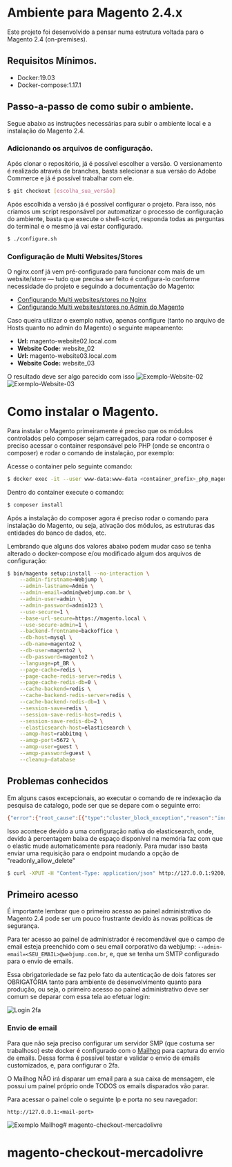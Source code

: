 # Ambiente para Magento 2.4.x
Este projeto foi desenvolvido a pensar numa estrutura voltada para o Magento 2.4 (on-premises). 

## Requisitos Mínimos.
* Docker:19.03
* Docker-compose:1.17.1

## Passo-a-passo de como subir o ambiente.
Segue abaixo as instruções necessárias para subir o ambiente local e a instalação do Magento 2.4.

### Adicionando os arquivos de configuração.
Após clonar o repositório, já é possível escolher a versão. O versionamento é realizado através de branches, basta selecionar a sua versão do Adobe Commerce e já é possível trabalhar com ele.

```bash
$ git checkout [escolha_sua_versão]
```

Após escolhida a versão já é possível configurar o projeto. Para isso, nós criamos um script responsável por automatizar o processo de configuração do ambiente, basta que execute o shell-script, responda todas as perguntas do terminal e o mesmo já vai estar configurado.
```bash
$ ./configure.sh
```

### Configuração de Multi Websites/Stores
O nginx.conf já vem pré-configurado para funcionar com mais de um website/store — tudo que precisa ser feito é configura-lo conforme necessidade do projeto e seguindo a documentação do Magento:
* [Configurando Multi websites/stores no Nginx](https://devdocs.magento.com/guides/v2.4/config-guide/multi-site/ms_nginx.html)
* [Configurando Multi websites/stores no Admin do Magento](https://devdocs.magento.com/cloud/project/project-multi-sites.html)

Caso queira utilizar o exemplo nativo, apenas configure (tanto no arquivo de Hosts quanto no admin do Magento) o seguinte mapeamento:

* **Url:** magento-website02.local.com
* **Website Code:** website_02
* **Url:** magento-website03.local.com
* **Website Code:** website_03

O resultado deve ser algo parecido com isso
![Exemplo-Website-02](imagens/exemplo-website-02.png)
![Exemplo-Website-03](imagens/exemplo-website-03.png)

# Como instalar o Magento.
Para instalar o Magento primeiramente é preciso que os módulos controlados pelo composer sejam carregados, para rodar o composer é preciso acessar o container responsável pelo PHP (onde se encontra o composer) e rodar o comando de instalação, por exemplo:

Acesse o container pelo seguinte comando:
```bash
$ docker exec -it --user www-data:www-data <container_prefix>_php_magento2.4 bash
```
Dentro do container execute o comando:
```bash
$ composer install
```
Após a instalação do composer agora é preciso rodar o comando para instalação do Magento, ou seja, ativação dos módulos, as estruturas das entidades do banco de dados, etc.

Lembrando que alguns dos valores abaixo podem mudar caso se tenha alterado o docker-compose e/ou modificado algum dos arquivos de configuração:
```bash
$ bin/magento setup:install --no-interaction \
    --admin-firstname=Webjump \
    --admin-lastname=Admin \
    --admin-email=admin@webjump.com.br \
    --admin-user=admin \
    --admin-password=admin123 \
    --use-secure=1 \
    --base-url-secure=https://magento.local \
    --use-secure-admin=1 \
    --backend-frontname=backoffice \
    --db-host=mysql \
    --db-name=magento2 \
    --db-user=magento2 \
    --db-password=magento2 \
    --language=pt_BR \
    --page-cache=redis \
    --page-cache-redis-server=redis \
    --page-cache-redis-db=0 \
    --cache-backend=redis \
    --cache-backend-redis-server=redis \
    --cache-backend-redis-db=1 \
    --session-save=redis \
    --session-save-redis-host=redis \
    --session-save-redis-db=2 \
    --elasticsearch-host=elasticsearch \
    --amqp-host=rabbitmq \
    --amqp-port=5672 \
    --amqp-user=guest \
    --amqp-password=guest \
    --cleanup-database
```

## Problemas conhecidos
Em alguns casos excepcionais, ao executar o comando de re indexação da pesquisa de catalogo, pode ser que se depare com o seguinte erro:

```bash
{"error":{"root_cause":[{"type":"cluster_block_exception","reason":"index [magento2_product_1_v2] blocked by: [FORBIDDEN/12/index read-only / allow delete (api)];"}],"type":"cluster_block_exception","reason":"index [magento2_product_1_v2] blocked by: [FORBIDDEN/12/index read-only / allow delete (api)];"},"status":403}
```

Isso acontece devido a uma configuração nativa do elasticsearch, onde, devido à percentagem baixa de espaço disponível na memória faz com que o elastic mude automaticamente para readonly.
Para mudar isso basta enviar uma requisição para o endpoint mudando a opção de "readonly_allow_delete"

```bash
$ curl -XPUT -H "Content-Type: application/json" http://127.0.0.1:9200/_all/_settings -d '{"index.blocks.read_only_allow_delete": null}'
```

## Primeiro acesso
É importante lembrar que o primeiro acesso ao painel administrativo do Magento 2.4 pode ser um pouco frustrante devido às novas políticas de segurança.

Para ter acesso ao painel de administrador é recomendável que o campo de email esteja preenchido com o seu email corporativo da webjump: `--admin-email=<SEU_EMAIL>@webjump.com.br`, e, que se tenha um SMTP configurado para o envio de emails.

Essa obrigatoriedade se faz pelo fato da autenticação de dois fatores ser OBRIGATÓRIA tanto para ambiente de desenvolvimento quanto para produção, ou seja, o primeiro acesso ao painel administrativo deve ser comum se deparar com essa tela ao efetuar login:

![Login 2fa](imagens/exemplo-login-2fa.png)

### Envio de email
Para que não seja preciso configurar um servidor SMP (que costuma ser trabalhoso) este docker é configurado com o [Mailhog](https://github.com/mailhog/MailHog) para captura do envio de emails. Dessa forma é possível testar e validar o envio de emails customizados, e, para configurar o 2fa.

O Mailhog NÃO irá disparar um email para a sua caixa de mensagem, ele possui um painel próprio onde TODOS os emails disparados vão parar.

Para acessar o painel cole o seguinte Ip e porta no seu navegador:
```text
http://127.0.0.1:<mail-port>
```
![Exemplo Mailhog](imagens/exemplo-mailhog.png)# magento-checkout-mercadolivre
# magento-checkout-mercadolivre

